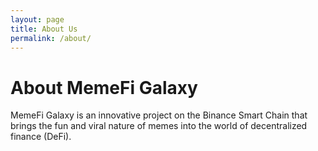 ```yaml
---
layout: page
title: About Us
permalink: /about/
---
```


# About MemeFi Galaxy

MemeFi Galaxy is an innovative project on the Binance Smart Chain that brings the fun and viral nature of memes into the world of decentralized finance (DeFi).
